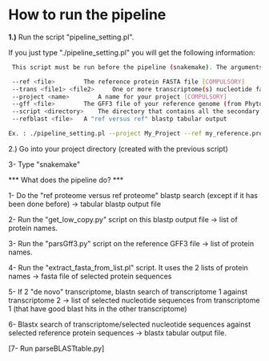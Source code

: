 # How to run the pipeline

**1.)** Run the script "pipeline_setting.pl". 

If you just type "./pipeline_setting.pl" you will get the following information:

```bash
 This script must be run before the pipeline (snakemake). The arguments are as followed

 --ref <file>		 The reference protein FASTA file [COMPULSORY]
 --trans <file1> <file2>	 One or more transcriptome(s) nucleotide fasta file(s) [COMPULSORY]
 --project <name>		 A name for your project [COMPULSORY]
 --gff <file>		 The GFF3 file of your reference genome (from Phytozome) [COMPULSORY]
 --script <directory>	 The directory that contains all the secondary scripts [COMPULSORY]
 --refblast <file>	 A "ref versus ref" blastp tabular output

Ex. : ./pipeline_setting.pl --project My_Project --ref my_reference.protein.fasta --trans my_new_transcriptome.fasta my_other_new_transcriptome.fasta --gff my_ref_proteome.gff --script my_script_folder
```

2.) Go into your project directory (created with the previous script)

3- Type "snakemake"


*** What does the pipeline do? ***

1- Do the "ref proteome versus ref proteome" blastp search (except if it has been done before) -> tabular blastp output file

2- Run the "get_low_copy.py" script on this blastp output file -> list of protein names.

3- Run the "parsGff3.py" script on the reference GFF3 file -> list of protein names.

4- Run the "extract_fasta_from_list.pl" script. It uses the 2 lists of protein names -> fasta file of selected protein sequences

5- If 2 "de novo" transcriptome, blastn search of transcriptome 1 against transcriptome 2 -> list of selected nucleotide sequences from transcriptome 1 (that have good blast hits in the other transcriptome)

6- Blastx search of transcriptome/selected nucleotide sequences against selected reference protein sequences -> blastx tabular output file.

[7- Run parseBLASTtable.py]
